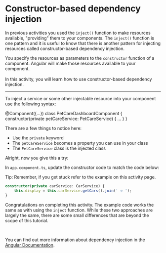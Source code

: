 # Constructor-based dependency injection

In previous activities you used the `inject()` function to make resources available, "providing" them to your components. The `inject()` function is one pattern and it is useful to know that there is another pattern for injecting resources called constructor-based dependency injection.

You specify the resources as parameters to the `constructor` function of a component. Angular will make those resources available to your component.
<br><br>
In this activity, you will learn how to use constructor-based dependency injection.

<hr>

To inject a service or some other injectable resource into your component use the following syntax:

<docs-code language="ts" highlight="[3]">
@Component({...})
class PetCareDashboardComponent {
    constructor(private petCareService: PetCareService) {
        ...
    }
}
</docs-code>

There are a few things to notice here:

- Use the `private` keyword
- The `petCareService` becomes a property you can use in your class
- The `PetCareService` class is the injected class

Alright, now you give this a try:

<docs-workflow>

<docs-step title="Update the code to use constructor-based DI">

In `app.component.ts`, update the constructor code to match the code below:

Tip: Remember, if you get stuck refer to the example on this activity page.

```ts
constructor(private carService: CarService) {
    this.display = this.carService.getCars().join(' ⭐️ ');
}
```

</docs-step>

</docs-workflow>

Congratulations on completing this activity. The example code works the same as with using the `inject` function. While these two approaches are largely the same, there are some small differences that are beyond the scope of this tutorial.

<br>

You can find out more information about dependency injection in the [Angular Documentation](guide/di).
